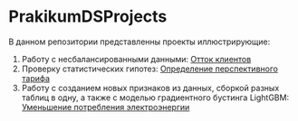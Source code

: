 # PrakikumDSProjects
В данном репозитории представленны проекты иллюстрирующие:  
1. Работу с несбалансированными данными: [Отток клиентов](Отток%20клиентов)
2. Проверку статистических гипотез: [Определение перспективного тарифа](Определение%20перспективного%20тарифа%20для%20телеком-компании)
3. Работу с созданием новых признаков из данных, сборкой разных таблиц в одну, а также с моделью градиентного бустинга LightGBM: [Уменьшение потребления электроэнергии](Уменьшение%20потребления%20электроэнергии)
